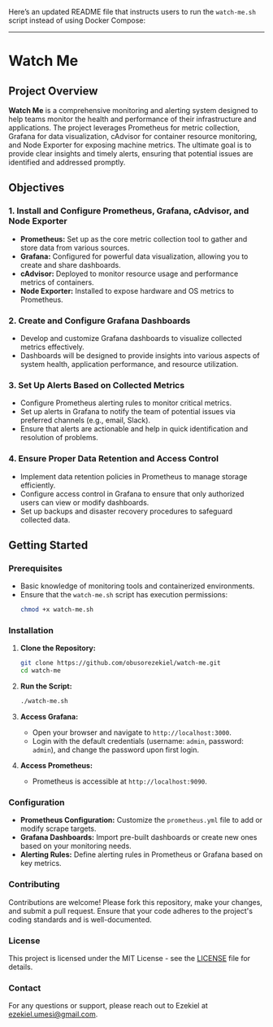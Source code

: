 Here’s an updated README file that instructs users to run the `watch-me.sh` script instead of using Docker Compose:

---

# Watch Me

## Project Overview

**Watch Me** is a comprehensive monitoring and alerting system designed to help teams monitor the health and performance of their infrastructure and applications. The project leverages Prometheus for metric collection, Grafana for data visualization, cAdvisor for container resource monitoring, and Node Exporter for exposing machine metrics. The ultimate goal is to provide clear insights and timely alerts, ensuring that potential issues are identified and addressed promptly.

## Objectives

### 1. Install and Configure Prometheus, Grafana, cAdvisor, and Node Exporter

- **Prometheus:** Set up as the core metric collection tool to gather and store data from various sources.
- **Grafana:** Configured for powerful data visualization, allowing you to create and share dashboards.
- **cAdvisor:** Deployed to monitor resource usage and performance metrics of containers.
- **Node Exporter:** Installed to expose hardware and OS metrics to Prometheus.

### 2. Create and Configure Grafana Dashboards

- Develop and customize Grafana dashboards to visualize collected metrics effectively.
- Dashboards will be designed to provide insights into various aspects of system health, application performance, and resource utilization.

### 3. Set Up Alerts Based on Collected Metrics

- Configure Prometheus alerting rules to monitor critical metrics.
- Set up alerts in Grafana to notify the team of potential issues via preferred channels (e.g., email, Slack).
- Ensure that alerts are actionable and help in quick identification and resolution of problems.

### 4. Ensure Proper Data Retention and Access Control

- Implement data retention policies in Prometheus to manage storage efficiently.
- Configure access control in Grafana to ensure that only authorized users can view or modify dashboards.
- Set up backups and disaster recovery procedures to safeguard collected data.

## Getting Started

### Prerequisites

- Basic knowledge of monitoring tools and containerized environments.
- Ensure that the `watch-me.sh` script has execution permissions:
  ```bash
  chmod +x watch-me.sh
  ```

### Installation

1. **Clone the Repository:**
   ```bash
   git clone https://github.com/obusorezekiel/watch-me.git
   cd watch-me
   ```

2. **Run the Script:**
   ```bash
   ./watch-me.sh
   ```

3. **Access Grafana:**
   - Open your browser and navigate to `http://localhost:3000`.
   - Login with the default credentials (username: `admin`, password: `admin`), and change the password upon first login.

4. **Access Prometheus:**
   - Prometheus is accessible at `http://localhost:9090`.

### Configuration

- **Prometheus Configuration:** Customize the `prometheus.yml` file to add or modify scrape targets.
- **Grafana Dashboards:** Import pre-built dashboards or create new ones based on your monitoring needs.
- **Alerting Rules:** Define alerting rules in Prometheus or Grafana based on key metrics.

### Contributing

Contributions are welcome! Please fork this repository, make your changes, and submit a pull request. Ensure that your code adheres to the project's coding standards and is well-documented.

### License

This project is licensed under the MIT License - see the [LICENSE](LICENSE) file for details.

### Contact

For any questions or support, please reach out to Ezekiel at ezekiel.umesi@gmail.com.
